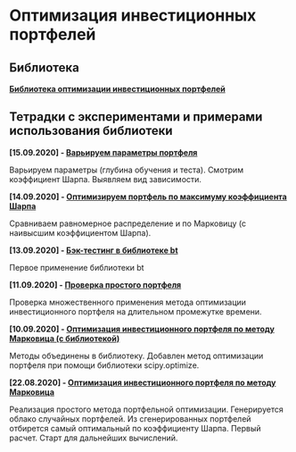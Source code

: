 # Оптимизация инвестиционных портфелей

## Библиотека

**[Библиотека оптимизации инвестиционных портфелей ](portfOptim)**

## Тетрадки с экспериментами и примерами использования библиотеки

**[15.09.2020] - [Варьируем параметры портфеля](%D0%92%D0%B0%D1%80%D1%8C%D0%B8%D1%80%D1%83%D0%B5%D0%BC_%D0%BF%D0%B0%D1%80%D0%B0%D0%BC%D0%B5%D1%82%D1%80%D1%8B_%D0%BF%D0%BE%D1%80%D1%82%D1%84%D0%B5%D0%BB%D1%8F.ipynb)**

Варьируем параметры (глубина обучения и теста). Смотрим коэффициент Шарпа. Выявляем вид зависимости.

**[14.09.2020] - [Оптимизируем портфель по максимуму коэффициента Шарпа](%D0%9E%D0%BF%D1%82%D0%B8%D0%BC%D0%B8%D0%B7%D0%B8%D1%80%D1%83%D0%B5%D0%BC_%D0%BF%D0%BE%D1%80%D1%82%D1%84%D0%B5%D0%BB%D1%8C_%D0%BF%D0%BE_%D0%BC%D0%B0%D0%BA%D1%81%D0%B8%D0%BC%D1%83%D0%BC_%D0%BA%D0%BE%D1%8D%D1%84%D1%84%D0%B8%D1%86%D0%B8%D0%B5%D0%BD%D1%82%D0%B0_%D0%A8%D0%B0%D1%80%D0%BF%D0%B0.ipynb)**

Сравниваем равномерное распределение и по Марковицу (с наивысшим коэффициентом Шарпа).

**[13.09.2020] - [Бэк-тестинг в библиотеке bt](bt_starting.ipynb)**

Первое применение библиотеки bt

**[11.09.2020] - [Проверка простого портфеля](%D0%BF%D1%80%D0%BE%D0%B2%D0%B5%D1%80%D0%BA%D0%B0_%D0%BF%D1%80%D0%BE%D1%81%D1%82%D0%BE%D0%B3%D0%BE_%D0%BF%D0%BE%D1%80%D1%82%D1%84%D0%B5%D0%BB%D1%8F.ipynb)**

 Проверка множественного применения метода оптимизации инвестиционного портфеля на длительном промежутке времени.

**[10.09.2020] - [Оптимизация инвестиционного портфеля по методу Марковица (с библиотекой)](%D0%BF%D1%80%D0%BE%D1%81%D1%82%D0%BE%D0%B9_%D0%BF%D0%BE%D1%80%D1%82%D1%84%D0%B5%D0%BB%D1%8C_(%D1%81_%D0%B1%D0%B8%D0%B1%D0%BB%D0%B8%D0%BE%D1%82%D0%B5%D0%BA%D0%BE%D0%B9).ipynb)**

Методы объединены в библиотеку. Добавлен метод оптимизации портфеля при помощи библиотеки scipy.optimize.


**[22.08.2020] - [Оптимизация инвестиционного портфеля по методу Марковица](%D0%BF%D1%80%D0%BE%D1%81%D1%82%D0%BE%D0%B9_%D0%BF%D0%BE%D1%80%D1%82%D1%84%D0%B5%D0%BB%D1%8C.ipynb)**

Реализация простого метода портфельной оптимизации. Генерируется облако случайных портфелей. Из сгенерированных портфелей отбирется самый оптимальный по коэффициенту Шарпа. Первый расчет. Старт для дальнейших вычислений.

